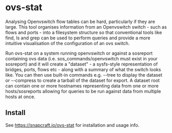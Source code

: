 # ovs-stat

Analysing Openvswitch flow tables can be hard, particularly if they are large. This tool organises information from an Openvswitch switch - such as flows and ports - into a filesystem structure so that conventional tools like find, ls and grep can be used to perform queries and provide a more intuitive visualisation of the configuration of an ovs switch.

Run ovs-stat on a system running openvswitch or against a sosreport containing ovs data (i.e. sos_commands/openvswitch must exist in your sosreport) and it will create a "dataset" - a sysfs-style representation of bridges, ports, flows etc - along with a summary of what the switch looks like. You can then use built-in commands e.g. --tree to display the dataset or --compress to create a tarball of the dataset for export. A dataset root can contain one or more hostnames representing data from one or more hosts/sosreports allowing for queries to be run against data from multiple hosts at once.

## Install

See https://snapcraft.io/ovs-stat for installation and usage info.

